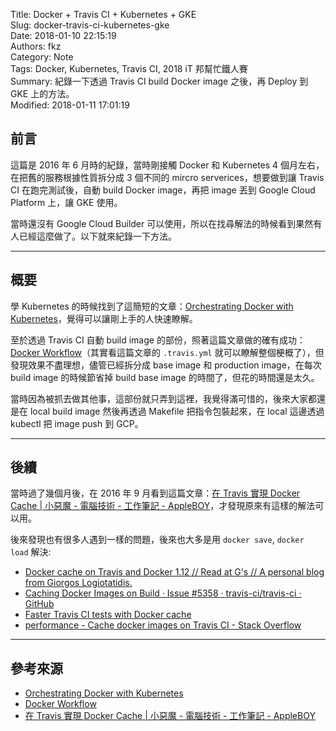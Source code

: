 Title: Docker + Travis CI + Kubernetes + GKE  
Slug: docker-travis-ci-kubernetes-gke  
Date: 2018-01-10 22:15:19  
Authors: fkz  
Category: Note  
Tags: Docker, Kubernetes, Travis CI, 2018 iT 邦幫忙鐵人賽  
Summary: 紀錄一下透過 Travis CI  build Docker image 之後，再 Deploy 到 GKE 上的方法。  
Modified: 2018-01-11 17:01:19  
  
  
## 前言  
  
這篇是 2016 年 6 月時的紀錄，當時剛接觸 Docker 和 Kubernetes 4 個月左右，在把舊的服務根據性質拆分成 3 個不同的 mircro serverices，想要做到讓 Travis CI 在跑完測試後，自動 build Docker image，再把 image 丟到 Google Cloud Platform 上，讓 GKE 使用。  
  
當時還沒有 Google Cloud Builder 可以使用，所以在找尋解法的時候看到果然有人已經這麼做了。以下就來紀錄一下方法。  
  
---  
  
## 概要  
  
學 Kubernetes 的時候找到了這簡短的文章：[Orchestrating Docker with Kubernetes](https://chengl.com/orchestrating-docker-with-kubernetes/)，覺得可以讓剛上手的人快速瞭解。  
  
至於透過 Travis CI 自動 build image  的部份，照著這篇文章做的確有成功：[Docker Workflow](https://chengl.com/docker-workflow/)（其實看這篇文章的 `.travis.yml` 就可以瞭解整個梗概了），但發現效果不盡理想，儘管已經拆分成 base image 和 production image，在每次 build image 的時候節省掉 build base image 的時間了，但花的時間還是太久。  
  
當時因為被抓去做其他事，這部份就只弄到這裡，我覺得滿可惜的，後來大家都還是在 local build image 然後再透過 Makefile 把指令包裝起來，在 local 這邊透過 kubectl 把 image push 到 GCP。  
  
---  
  
## 後續  
  
當時過了幾個月後，在 2016 年 9 月看到這篇文章：[在 Travis 實現 Docker Cache | 小惡魔 - 電腦技術 - 工作筆記 - AppleBOY](https://blog.wu-boy.com/2016/09/docker-cache-on-travis/)，才發現原來有這樣的解法可以用。  
  
後來發現也有很多人遇到一樣的問題，後來也大多是用 `docker save`, `docker load` 解決:  
  
+ [Docker cache on Travis and Docker 1.12 // Read at G's // A personal blog from Giorgos Logiotatidis.](https://giorgos.sealabs.net/docker-cache-on-travis-and-docker-112.html)  
+ [Caching Docker Images on Build · Issue #5358 · travis-ci/travis-ci · GitHub](https://github.com/travis-ci/travis-ci/issues/5358)  
+ [Faster Travis CI tests with Docker cache](http://atodorov.org/blog/2017/08/07/faster-travis-ci-tests-with-docker-cache/)  
+ [performance - Cache docker images on Travis CI - Stack Overflow](https://stackoverflow.com/questions/35305492/cache-docker-images-on-travis-ci)  
  
---  
  
## 參考來源  
  
+ [Orchestrating Docker with Kubernetes](https://chengl.com/orchestrating-docker-with-kubernetes/)  
+ [Docker Workflow](https://chengl.com/docker-workflow/)  
+ [在 Travis 實現 Docker Cache | 小惡魔 - 電腦技術 - 工作筆記 - AppleBOY](https://blog.wu-boy.com/2016/09/docker-cache-on-travis/)  
